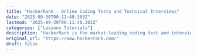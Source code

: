 ```yaml
---
title: "HackerRank - Online Coding Tests and Technical Interviews"
date: "2025-09-30T00:11:40.363Z"
lastmod: "2025-09-30T00:11:40.363Z"
categories: ["Lessons Tutorials"]
description: "HackerRank is the market-leading coding test and interview solution for hiring developers. Start hiring at the pace of innovation!"
original_url: "https://www.hackerrank.com/"
draft: false
---
```


